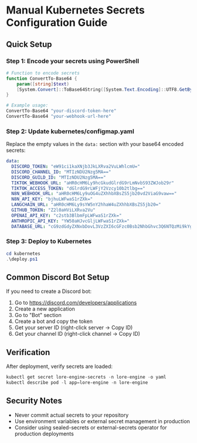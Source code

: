 # Manual Kubernetes Secrets Configuration Guide

## Quick Setup

### Step 1: Encode your secrets using PowerShell

```powershell
# Function to encode secrets
function ConvertTo-Base64 {
    param([string]$text)
    [System.Convert]::ToBase64String([System.Text.Encoding]::UTF8.GetBytes($text))
}

# Example usage:
ConvertTo-Base64 "your-discord-token-here"
ConvertTo-Base64 "your-webhook-url-here"
```

### Step 2: Update kubernetes/configmap.yaml

Replace the empty values in the `data:` section with your base64 encoded secrets:

```yaml
data:
  DISCORD_TOKEN: "eW91ci1kaXNjb3JkLXRva2VuLWhlcmU="
  DISCORD_CHANNEL_ID: "MTIzNDU2Nzg5MA=="
  DISCORD_GUILD_ID: "MTIzNDU2Nzg5MA=="
  TIKTOK_WEBHOOK_URL: "aHR0cHM6Ly9hcGkudGlrdG9rLmNvbS93ZWJob29r"
  TIKTOK_ACCESS_TOKEN: "dGlrdG9rLWFjY2Vzcy10b2tlbg=="
  N8N_WEBHOOK_URL: "aHR0cHM6Ly9uOG4uZXhhbXBsZS5jb20vd2ViaG9vaw=="
  N8N_API_KEY: "bjhuLWFwaS1rZXk="
  LANGCHAIN_URL: "aHR0cHM6Ly9sYW5nY2hhaW4uZXhhbXBsZS5jb20="
  GITHUB_TOKEN: "Z2l0aHViLXRva2Vu"
  OPENAI_API_KEY: "c2stb3BlbmFpLWFwaS1rZXk="
  ANTHROPIC_API_KEY: "YW50aHJvcGljLWFwaS1rZXk="
  DATABASE_URL: "cG9zdGdyZXNxbDovL3VzZXI6cGFzc0Bsb2NhbGhvc3Q6NTQzMi9kYg=="
```

### Step 3: Deploy to Kubernetes

```powershell
cd kubernetes
.\deploy.ps1
```

## Common Discord Bot Setup

If you need to create a Discord bot:

1. Go to https://discord.com/developers/applications
2. Create a new application
3. Go to "Bot" section
4. Create a bot and copy the token
5. Get your server ID (right-click server → Copy ID)
6. Get your channel ID (right-click channel → Copy ID)

## Verification

After deployment, verify secrets are loaded:

```powershell
kubectl get secret lore-engine-secrets -n lore-engine -o yaml
kubectl describe pod -l app=lore-engine -n lore-engine
```

## Security Notes

- Never commit actual secrets to your repository
- Use environment variables or external secret management in production
- Consider using sealed-secrets or external-secrets operator for production deployments
